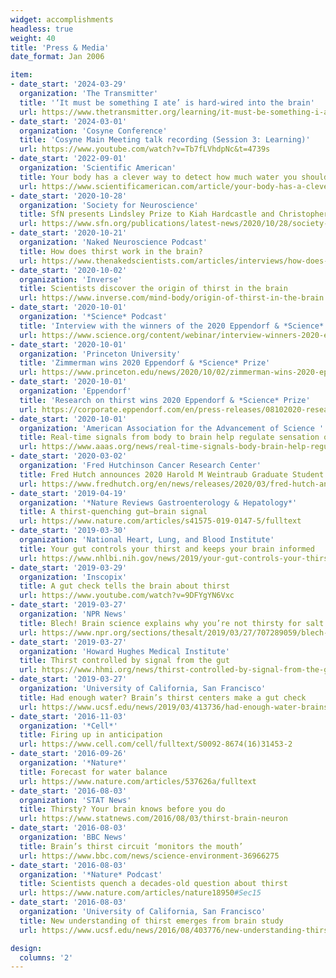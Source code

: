 ```yaml
---
widget: accomplishments
headless: true
weight: 40
title: 'Press & Media'
date_format: Jan 2006

item:
- date_start: '2024-03-29'
  organization: 'The Transmitter'
  title: '‘It must be something I ate’ is hard-wired into the brain'
  url: https://www.thetransmitter.org/learning/it-must-be-something-i-ate-is-hard-wired-into-the-brain
- date_start: '2024-03-01'
  organization: 'Cosyne Conference'
  title: 'Cosyne Main Meeting talk recording (Session 3: Learning)'
  url: https://www.youtube.com/watch?v=Tb7fLVhdpNc&t=4739s
- date_start: '2022-09-01'
  organization: 'Scientific American'
  title: Your body has a clever way to detect how much water you should drink every day
  url: https://www.scientificamerican.com/article/your-body-has-a-clever-way-to-detect-how-much-water-you-should-drink-every-day
- date_start: '2020-10-28'
  organization: 'Society for Neuroscience'
  title: SfN presents Lindsley Prize to Kiah Hardcastle and Christopher Zimmerman
  url: https://www.sfn.org/publications/latest-news/2020/10/28/society-for-neuroscience-presents-lindsley-prize-to-kiah-hardcastle-and-christopher-zimmerman
- date_start: '2020-10-21'
  organization: 'Naked Neuroscience Podcast'
  title: How does thirst work in the brain?
  url: https://www.thenakedscientists.com/articles/interviews/how-does-thirst-work-brain
- date_start: '2020-10-02'
  organization: 'Inverse'
  title: Scientists discover the origin of thirst in the brain
  url: https://www.inverse.com/mind-body/origin-of-thirst-in-the-brain
- date_start: '2020-10-01'
  organization: '*Science* Podcast'
  title: 'Interview with the winners of the 2020 Eppendorf & *Science* Prize for Neurobiology'
  url: https://www.science.org/content/webinar/interview-winners-2020-eppendorf-science-prize-neurobiology
- date_start: '2020-10-01'
  organization: 'Princeton University'
  title: 'Zimmerman wins 2020 Eppendorf & *Science* Prize'
  url: https://www.princeton.edu/news/2020/10/02/zimmerman-wins-2020-eppendorf-and-science-prize
- date_start: '2020-10-01'
  organization: 'Eppendorf'
  title: 'Research on thirst wins 2020 Eppendorf & *Science* Prize'
  url: https://corporate.eppendorf.com/en/press-releases/08102020-research-on-thirst-wins-2020-eppendorf-science-prize
- date_start: '2020-10-01'
  organization: 'American Association for the Advancement of Science '
  title: Real-time signals from body to brain help regulate sensation of thirst
  url: https://www.aaas.org/news/real-time-signals-body-brain-help-regulate-sensation-thirst
- date_start: '2020-03-02'
  organization: 'Fred Hutchinson Cancer Research Center'
  title: Fred Hutch announces 2020 Harold M Weintraub Graduate Student Award recipients
  url: https://www.fredhutch.org/en/news/releases/2020/03/fred-hutch-announces-2020-harold-weintraub-graduate-student-award-recipents.html
- date_start: '2019-04-19'
  organization: '*Nature Reviews Gastroenterology & Hepatology*'
  title: A thirst-quenching gut–brain signal
  url: https://www.nature.com/articles/s41575-019-0147-5/fulltext
- date_start: '2019-03-30'
  organization: 'National Heart, Lung, and Blood Institute'
  title: Your gut controls your thirst and keeps your brain informed
  url: https://www.nhlbi.nih.gov/news/2019/your-gut-controls-your-thirst-and-keeps-your-brain-informed
- date_start: '2019-03-29'
  organization: 'Inscopix'
  title: A gut check tells the brain about thirst
  url: https://www.youtube.com/watch?v=9DFYgYN6Vxc
- date_start: '2019-03-27'
  organization: 'NPR News'
  title: Blech! Brain science explains why you’re not thirsty for salt water
  url: https://www.npr.org/sections/thesalt/2019/03/27/707289059/blech-brain-science-explains-why-youre-not-thirsty-for-salt-water
- date_start: '2019-03-27'
  organization: 'Howard Hughes Medical Institute'
  title: Thirst controlled by signal from the gut
  url: https://www.hhmi.org/news/thirst-controlled-by-signal-from-the-gut
- date_start: '2019-03-27'
  organization: 'University of California, San Francisco'
  title: Had enough water? Brain’s thirst centers make a gut check
  url: https://www.ucsf.edu/news/2019/03/413736/had-enough-water-brains-thirst-centers-make-gut-check
- date_start: '2016-11-03'
  organization: '*Cell*'
  title: Firing up in anticipation
  url: https://www.cell.com/cell/fulltext/S0092-8674(16)31453-2
- date_start: '2016-09-26'
  organization: '*Nature*'
  title: Forecast for water balance
  url: https://www.nature.com/articles/537626a/fulltext
- date_start: '2016-08-03'
  organization: 'STAT News'
  title: Thirsty? Your brain knows before you do
  url: https://www.statnews.com/2016/08/03/thirst-brain-neuron
- date_start: '2016-08-03'
  organization: 'BBC News'
  title: Brain’s thirst circuit ‘monitors the mouth’
  url: https://www.bbc.com/news/science-environment-36966275
- date_start: '2016-08-03'
  organization: '*Nature* Podcast'
  title: Scientists quench a decades-old question about thirst
  url: https://www.nature.com/articles/nature18950#Sec15
- date_start: '2016-08-03'
  organization: 'University of California, San Francisco'
  title: New understanding of thirst emerges from brain study
  url: https://www.ucsf.edu/news/2016/08/403776/new-understanding-thirst-emerges-brain-study

design:
  columns: '2'
---
```

